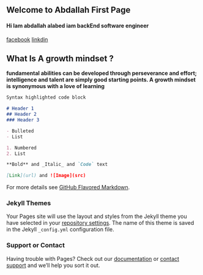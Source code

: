 ## Welcome to Abdallah First Page

#### Hi Iam abdallah alabed iam  backEnd software engineer

[facebook](https://web.facebook.com/abdalllah01/) 
[linkdin](https://www.linkedin.com/in/abdallah-alabd-75549919a/) 


## What Is A growth mindset ?

**fundamental abilities can be developed through perseverance and effort; intelligence and talent are simply good starting points. A growth mindset is synonymous with a love of  learning**

```markdown
Syntax highlighted code block

# Header 1
## Header 2
### Header 3

- Bulleted
- List

1. Numbered
2. List

**Bold** and _Italic_ and `Code` text

[Link](url) and ![Image](src)
```

For more details see [GitHub Flavored Markdown](https://guides.github.com/features/mastering-markdown/).

### Jekyll Themes

Your Pages site will use the layout and styles from the Jekyll theme you have selected in your [repository settings](https://github.com/abdallahAlabed/reading-notes/settings). The name of this theme is saved in the Jekyll `_config.yml` configuration file.

### Support or Contact

Having trouble with Pages? Check out our [documentation](https://docs.github.com/categories/github-pages-basics/) or [contact support](https://support.github.com/contact) and we’ll help you sort it out.
